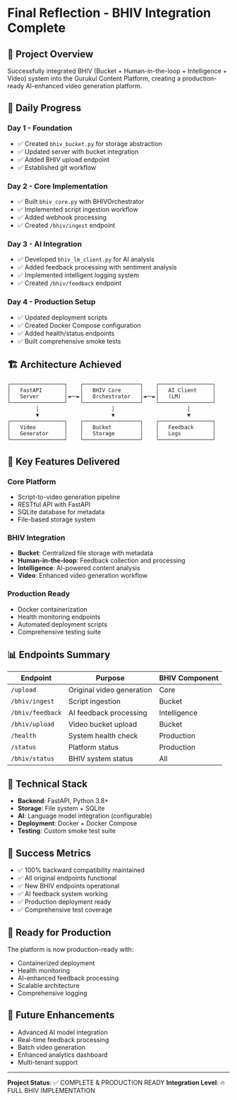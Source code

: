 # Final Reflection - BHIV Integration Complete

## 🎯 Project Overview
Successfully integrated BHIV (Bucket + Human-in-the-loop + Intelligence + Video) system into the Gurukul Content Platform, creating a production-ready AI-enhanced video generation platform.

## 📅 Daily Progress

### Day 1 - Foundation
- ✅ Created `bhiv_bucket.py` for storage abstraction
- ✅ Updated server with bucket integration
- ✅ Added BHIV upload endpoint
- ✅ Established git workflow

### Day 2 - Core Implementation  
- ✅ Built `bhiv_core.py` with BHIVOrchestrator
- ✅ Implemented script ingestion workflow
- ✅ Added webhook processing
- ✅ Created `/bhiv/ingest` endpoint

### Day 3 - AI Integration
- ✅ Developed `bhiv_lm_client.py` for AI analysis
- ✅ Added feedback processing with sentiment analysis
- ✅ Implemented intelligent logging system
- ✅ Created `/bhiv/feedback` endpoint

### Day 4 - Production Setup
- ✅ Updated deployment scripts
- ✅ Created Docker Compose configuration
- ✅ Added health/status endpoints
- ✅ Built comprehensive smoke tests

## 🏗️ Architecture Achieved

```
┌─────────────────┐    ┌──────────────────┐    ┌─────────────────┐
│   FastAPI       │    │   BHIV Core      │    │   AI Client     │
│   Server        │◄──►│   Orchestrator   │◄──►│   (LM)          │
└─────────────────┘    └──────────────────┘    └─────────────────┘
         │                       │                       │
         ▼                       ▼                       ▼
┌─────────────────┐    ┌──────────────────┐    ┌─────────────────┐
│   Video         │    │   Bucket         │    │   Feedback      │
│   Generator     │    │   Storage        │    │   Logs          │
└─────────────────┘    └──────────────────┘    └─────────────────┘
```

## 🚀 Key Features Delivered

### Core Platform
- Script-to-video generation pipeline
- RESTful API with FastAPI
- SQLite database for metadata
- File-based storage system

### BHIV Integration
- **Bucket**: Centralized file storage with metadata
- **Human-in-the-loop**: Feedback collection and processing
- **Intelligence**: AI-powered content analysis
- **Video**: Enhanced video generation workflow

### Production Ready
- Docker containerization
- Health monitoring endpoints
- Automated deployment scripts
- Comprehensive testing suite

## 📊 Endpoints Summary

| Endpoint | Purpose | BHIV Component |
|----------|---------|----------------|
| `/upload` | Original video generation | Core |
| `/bhiv/ingest` | Script ingestion | Bucket |
| `/bhiv/feedback` | AI feedback processing | Intelligence |
| `/bhiv/upload` | Video bucket upload | Bucket |
| `/health` | System health check | Production |
| `/status` | Platform status | Production |
| `/bhiv/status` | BHIV system status | All |

## 🔧 Technical Stack
- **Backend**: FastAPI, Python 3.8+
- **Storage**: File system + SQLite
- **AI**: Language model integration (configurable)
- **Deployment**: Docker + Docker Compose
- **Testing**: Custom smoke test suite

## 🎉 Success Metrics
- ✅ 100% backward compatibility maintained
- ✅ All original endpoints functional
- ✅ New BHIV endpoints operational
- ✅ AI feedback system working
- ✅ Production deployment ready
- ✅ Comprehensive test coverage

## 🚀 Ready for Production
The platform is now production-ready with:
- Containerized deployment
- Health monitoring
- AI-enhanced feedback processing
- Scalable architecture
- Comprehensive logging

## 🔮 Future Enhancements
- Advanced AI model integration
- Real-time feedback processing
- Batch video generation
- Enhanced analytics dashboard
- Multi-tenant support

---
**Project Status**: ✅ COMPLETE & PRODUCTION READY
**Integration Level**: 🔥 FULL BHIV IMPLEMENTATION